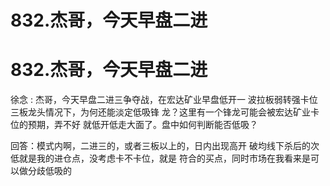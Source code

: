 # 832.杰哥，今天早盘二进

# 832.杰哥，今天早盘二进

徐念 : 杰哥，今天早盘二进三争夺战，在宏达矿业早盘低开一 波拉板弱转强卡位三板龙头情况下，为何还能淡定低吸锋 龙？这里有一个锋龙可能会被宏达矿业卡位的预期，弄不好 就低开低走大面了。盘中如何判断能否低吸？

回答：模式内啊，二进三的，或者三板以上的，日内出现高开 破均线下杀后的次低就是我的进仓点，没考虑卡不卡位，就是 符合的买点，同时市场在我看来是可以做分歧低吸的